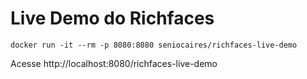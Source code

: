 # Live Demo do Richfaces

```
docker run -it --rm -p 8080:8080 seniocaires/richfaces-live-demo
```

Acesse http://localhost:8080/richfaces-live-demo